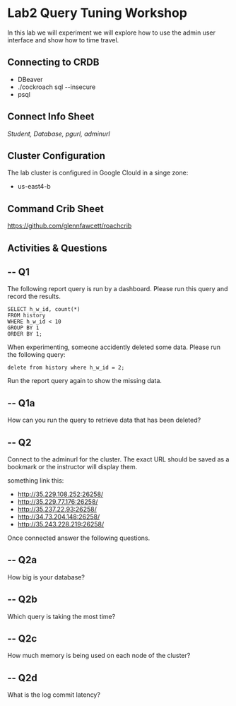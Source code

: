 # Lab2 Query Tuning Workshop

In this lab we will experiment we will explore how to use the admin user interface and show how to time travel.


## Connecting to CRDB

* DBeaver
* ./cockroach sql --insecure
* psql 

## Connect Info Sheet

*Student, Database, pgurl, adminurl*


## Cluster Configuration
The lab cluster is configured in Google Clould in a singe zone:

* us-east4-b


## Command Crib Sheet

https://github.com/glennfawcett/roachcrib



## Activities & Questions

--  Q1
--
The following report query is run by a dashboard.  Please run this query and record the results.

```
SELECT h_w_id, count(*) 
FROM history 
WHERE h_w_id < 10 
GROUP BY 1 
ORDER BY 1;
```

When experimenting, someone accidently deleted some data.  Please run the following query:
```
delete from history where h_w_id = 2;
```

Run the report query again to show the missing data.

-- Q1a
--
How can you run the query to retrieve data that has been deleted?


-- Q2
--
Connect to the adminurl for the cluster.  The exact URL should be saved as a bookmark or the instructor will display them.

something link this:
* http://35.229.108.252:26258/
* http://35.229.77.176:26258/
* http://35.237.22.93:26258/
* http://34.73.204.148:26258/
* http://35.243.228.219:26258/


Once connected answer the following questions.

-- Q2a
--
How big is your database?


-- Q2b
--
Which query is taking the most time?

-- Q2c
--
How much memory is being used on each node of the cluster?

-- Q2d
--
What is the log commit latency?